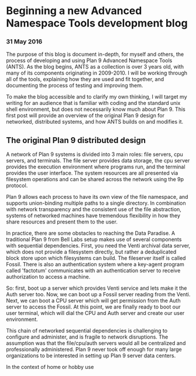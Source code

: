 # Beginning a new Advanced Namespace Tools development blog
### 31 May 2016

The purpose of this blog is document in-depth, for myself and others, the process of developing and using Plan 9 Advanced Namespace Tools (ANTS). As the blog begins, ANTS as a collection is over 3 years old, with many of its components originating in 2009-2010. I will be working through all of the tools, explaining how they are used and fit together, and documenting the process of testing and improving them.

To make the blog accessible and to clarify my own thinking, I will target my writing for an audience that is familiar with coding and the standard unix shell environment, but does not necessarily know much about Plan 9. This first post will provide an overview of the original Plan 9 design for networked, distributed systems, and how ANTS builds on and modifies it.

## The original Plan 9 distributed design

A network of Plan 9 systems is divided into 3 main roles: file servers, cpu servers, and terminals. The file server provides data storage, the cpu server provides the execution environment where programs run, and the terminal provides the user interface. The system resources are all presented via filesystem operations and can be shared across the network using the 9p protocol. 

Plan 9 allows each process to have its own view of the file namespace, and supports union-binding multiple paths to a single directory. In combination with network transparency and the consistent use of the file abstraction, systems of networked machines have tremendous flexibility in how they share resources and present them to the user. 

In practice, there are some obstacles to reaching the Data Paradise. A traditional Plan 9 from Bell Labs setup makes use of several components with sequential dependencies. First, you need the Venti archival data server, which does not provide a filesystem directly, but rather a deduplicated block store upon which filesystems can build. The fileserver itself is called Fossil. There is also an authentication system where a key-agent program called 'factotum' communicates with an authentication server to receive authorization to access a machine. 

So: first, boot up a server which provides Venti service and lets make it the Auth server too. Now, we can boot up a Fossil server reading from the Venti. Next, we can boot a CPU server which will get permission from the Auth server to access the Fossil. At this point, we are finally ready to boot our user terminal, which will dial the CPU and Auth server and create our user environment.

This chain of networked sequential dependencies is challenging to configure and administer, and is fragile to network disruptions. The assumption was that the file/cpu/auth servers would all be centralized and professionally administered. Plan 9 never took off enough for many large organizations to be interested in setting up Plan 9 server data centers.

In the context of home or hobby use